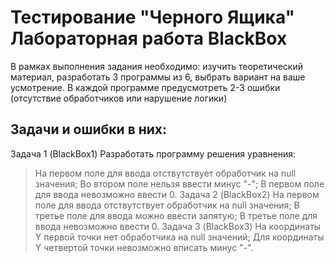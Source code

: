 # Тестирование "Черного Ящика" Лабораторная работа BlackBox
В рамках выполнения задания необходимо: изучить теоретический материал, разработать 3 программы из 6, выбрать вариант на ваше усмотрение. В каждой программе предусмотреть 2-3 ошибки (отсутствие обработчиков или нарушение логики)
## Задачи и ошибки в них:
Задача 1 (BlackBox1)
Разработать программу решения уравнения:
> На первом поле для ввода отствутствует обработчик на null значения;
Во втором поле нельзя ввести минус "-";
В первом поле для ввода невозможно ввести 0.
Задача 2 (BlackBox2)
> На первом поле для ввода отствутствует обработчик на null значения;
> В третье поле для ввода можно ввести запятую;
> В третье поле для ввода невозможно ввести 0.
Задача 3 (BlackBox3)
> На координаты Y первой точки нет обработчика на null значений;
> Для координаты Y четвертой точки невозможно вписать минус "-".
